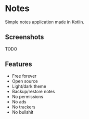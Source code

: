 # Notes

Simple notes application made in Kotlin.

## Screenshots

TODO

## Features

-   Free forever
-   Open source
-   Light/dark theme
-   Backup/restore notes
-   No permissions
-   No ads
-   No trackers
-   No bullshit
